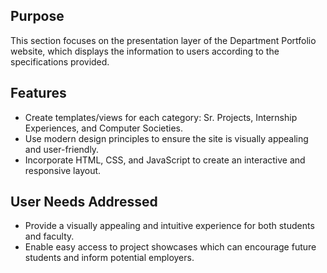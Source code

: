 
## Purpose
This section focuses on the presentation layer of the Department Portfolio website, which displays the information to users according to the specifications provided.

## Features
- Create templates/views for each category: Sr. Projects, Internship Experiences, and Computer Societies.
- Use modern design principles to ensure the site is visually appealing and user-friendly.
- Incorporate HTML, CSS, and JavaScript to create an interactive and responsive layout.

## User Needs Addressed
- Provide a visually appealing and intuitive experience for both students and faculty.
- Enable easy access to project showcases which can encourage future students and inform potential employers.
